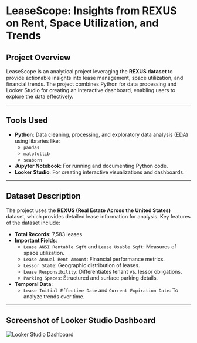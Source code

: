 # LeaseScope: Insights from REXUS on Rent, Space Utilization, and Trends

## Project Overview
LeaseScope is an analytical project leveraging the **REXUS dataset** to provide actionable insights into lease management, space utilization, and financial trends. The project combines Python for data processing and Looker Studio for creating an interactive dashboard, enabling users to explore the data effectively.

---

## Tools Used
- **Python**: Data cleaning, processing, and exploratory data analysis (EDA) using libraries like:
  - `pandas`
  - `matplotlib`
  - `seaborn`
- **Jupyter Notebook**: For running and documenting Python code.
- **Looker Studio**: For creating interactive visualizations and dashboards.

---

## Dataset Description
The project uses the **REXUS (Real Estate Across the United States)** dataset, which provides detailed lease information for analysis. Key features of the dataset include:
- **Total Records**: 7,583 leases
- **Important Fields**:
  - `Lease ANSI Rentable Sqft` and `Lease Usable Sqft`: Measures of space utilization.
  - `Lease Annual Rent Amount`: Financial performance metrics.
  - `Lessor State`: Geographic distribution of leases.
  - `Lease Responsibility`: Differentiates tenant vs. lessor obligations.
  - `Parking Spaces`: Structured and surface parking details.
- **Temporal Data**:
  - `Lease Initial Effective Date` and `Current Expiration Date`: To analyze trends over time.

---

## Screenshot of Looker Studio Dashboard
![Looker Studio Dashboard](./dashboard_screenshot.png)
